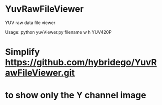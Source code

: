 # YuvRawFileViewer
YUV raw data file viewer

Usage:
python yuvViewer.py filename w h YUV420P


# Simplify https://github.com/hybridego/YuvRawFileViewer.git 
# to show only the Y channel image 